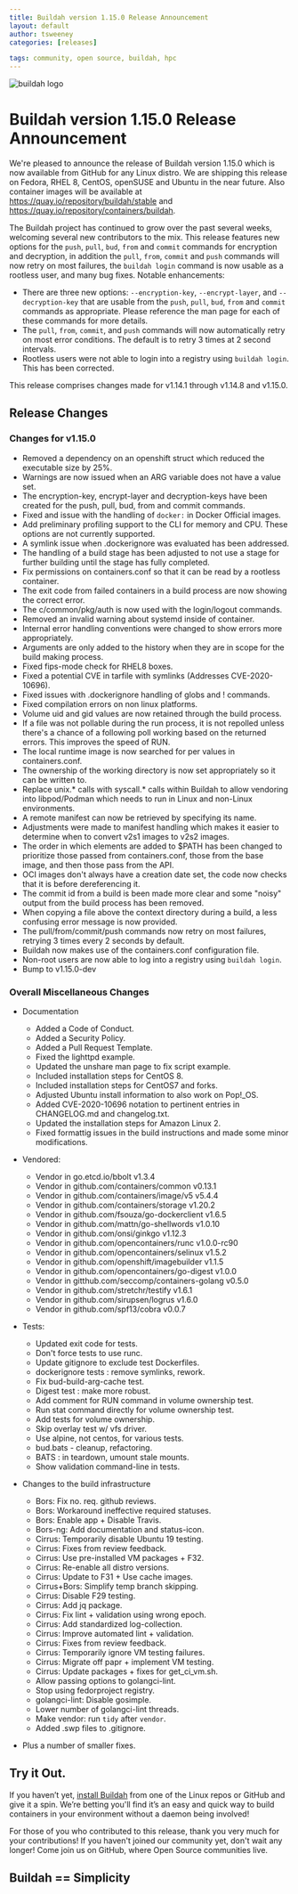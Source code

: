 ```yaml
---
title: Buildah version 1.15.0 Release Announcement
layout: default
author: tsweeney
categories: [releases]

tags: community, open source, buildah, hpc
---
```

![buildah logo](https://buildah.io/images/buildah.png)

# Buildah version 1.15.0 Release Announcement

We're pleased to announce the release of Buildah version 1.15.0 which is now available from GitHub for any Linux distro.  We are shipping this release on Fedora, RHEL 8, CentOS, openSUSE and Ubuntu in the near future.  Also container images will be available at https://quay.io/repository/buildah/stable and https://quay.io/repository/containers/buildah.

The Buildah project has continued to grow over the past several weeks, welcoming several new contributors to the mix.  This release features new options for the `push`, `pull`, `bud`, `from` and `commit` commands for encryption and decryption, in addition the `pull`, `from`, `commit` and `push` commands will now retry on most failures, the `buildah login` command is now usable as a rootless user, and many bug fixes.  Notable enhancements:  

* There are three new options: `--encryption-key`, `--encrypt-layer`, and `--decryption-key` that are usable from the `push`, `pull`, `bud`, `from` and `commit` commands as appropriate.  Please reference the man page for each of these commands for more details.
* The `pull`, `from`, `commit`, and `push` commands will now automatically retry on most error conditions.  The default is to retry 3 times at 2 second intervals.
* Rootless users were not able to login into a registry using `buildah login`. This has been corrected.
<!--readmore -->

This release comprises changes made for v1.14.1 through v1.14.8 and v1.15.0.

## Release Changes

### Changes for v1.15.0

 * Removed a dependency on an openshift struct which reduced the executable size by 25%.
 * Warnings are now issued when an ARG variable does not have a value set.
 * The encryption-key, encrypt-layer and decryption-keys have been created for the push, pull, bud, from and commit commands. 
 * Fixed and issue with the handling of `docker:` in Docker Official images.
 * Add preliminary profiling support to the CLI for memory and CPU.  These options are not currently supported.
 * A symlink issue when .dockerignore was evaluated has been addressed.
 * The handling of a build stage has been adjusted to not use a stage for further building until the stage has fully completed.
 * Fix permissions on containers.conf so that it can be read by a rootless container.
 * The exit code from failed containers in a build process are now showing the correct error.
 * The c/common/pkg/auth is now used with the login/logout commands.
 * Removed an invalid warning about systemd inside of container.
 * Internal error handling conventions were changed to show errors more appropriately.
 * Arguments are only added to the history when they are in scope for the build making process.
 * Fixed fips-mode check for RHEL8 boxes.
 * Fixed a potential CVE in tarfile with symlinks (Addresses CVE-2020-10696).
 * Fixed issues with .dockerignore handling of globs and ! commands.
 * Fixed compilation errors on non linux platforms.
 * Volume uid and gid values are now retained through the build process.
 * If a file was not pollable during the run process, it is not repolled unless there's a chance of a following poll working based on the returned errors.  This improves the speed of RUN.  
 * The local runtime image is now searched for per values in containers.conf.
 * The ownership of the working directory is now set appropriately so it can be written to.
 * Replace unix.* calls with syscall.* calls within Buildah to allow vendoring into libpod/Podman which needs to run in Linux and non-Linux environments.
 * A remote manifest can now be retrieved by specifying its name.
 * Adjustments were made to manifest handling which makes it easier to determine when to convert v2s1 images to v2s2 images.
 * The order in which elements are added to $PATH has been changed to prioritize those passed from containers.conf, those from the base image, and then those pass from the API.
 * OCI images don't always have a creation date set, the code now checks that it is before dereferencing it.
 * The commit id from a build is been made more clear and some "noisy" output from the build process has been removed.
 * When copying a file above the context directory during a build, a less confusing error message is now provided.
 * The pull/from/commit/push commands now retry on most failures, retrying 3 times every 2 seconds by default.
 * Buildah now makes use of the containers.conf configuration file.
 * Non-root users are now able to log into a registry using `buildah login`. 
 * Bump to v1.15.0-dev


### Overall Miscellaneous Changes  
* Documentation
  * Added a Code of Conduct.
  * Added a Security Policy.
  * Added a Pull Request Template.
  * Fixed the lighttpd example.
  * Updated the unshare man page to fix script example.
  * Included installation steps for CentOS 8.
  * Included installation steps for CentOS7 and forks.
  * Adjusted Ubuntu install information to also work on Pop!_OS.
  * Added CVE-2020-10696 notation to pertinent entries in CHANGELOG.md and changelog.txt.
  * Updated the installation steps for Amazon Linux 2.
  * Fixed formattig issues in the build instructions and made some minor modifications.

* Vendored:
  * Vendor in go.etcd.io/bbolt v1.3.4
  * Vendor in github.com/containers/common v0.13.1
  * Vendor in github.com/containers/image/v5 v5.4.4
  * Vendor in github.com/containers/storage v1.20.2
  * Vendor in github.com/fsouza/go-dockerclient v1.6.5
  * Vendor in github.com/mattn/go-shellwords v1.0.10
  * Vendor in github.com/onsi/ginkgo v1.12.3
  * Vendor in github.com/opencontainers/runc v1.0.0-rc90
  * Vendor in github.com/opencontainers/selinux v1.5.2
  * Vendor in github.com/openshift/imagebuilder v1.1.5
  * Vendor in github.com/opencontainers/go-digest v1.0.0
  * Vendor in gitthub.com/seccomp/containers-golang v0.5.0
  * Vendor in github.com/stretchr/testify v1.6.1
  * Vendor in github.com/sirupsen/logrus v1.6.0
  * Vendor in github.com/spf13/cobra v0.0.7

* Tests:
  * Updated exit code for tests.
  * Don't force tests to use runc.
  * Update gitignore to exclude test Dockerfiles.
  * dockerignore tests : remove symlinks, rework.
  * Fix bud-build-arg-cache test.
  * Digest test : make more robust.
  * Add comment for RUN command in volume ownership test.
  * Run stat command directly for volume ownership test.
  * Add tests for volume ownership.
  * Skip overlay test w/ vfs driver.
  * Use alpine, not centos, for various tests.
  * bud.bats - cleanup, refactoring.
  * BATS : in teardown, umount stale mounts.
  * Show validation command-line in tests.

* Changes to the build infrastructure
  * Bors: Fix no. req. github reviews.
  * Bors: Workaround ineffective required statuses.
  * Bors: Enable app + Disable Travis.
  * Bors-ng: Add documentation and status-icon.
  * Cirrus: Temporarily disable Ubuntu 19 testing.
  * Cirrus: Fixes from review feedback.
  * Cirrus: Use pre-installed VM packages + F32.
  * Cirrus: Re-enable all distro versions.
  * Cirrus: Update to F31 + Use cache images.
  * Cirrus+Bors: Simplify temp branch skipping.
  * Cirrus: Disable F29 testing.
  * Cirrus: Add jq package.
  * Cirrus: Fix lint + validation using wrong epoch.
  * Cirrus: Add standardized log-collection.
  * Cirrus: Improve automated lint + validation.
  * Cirrus: Fixes from review feedback.
  * Cirrus: Temporarily ignore VM testing failures.
  * Cirrus: Migrate off papr + implement VM testing.
  * Cirrus: Update packages + fixes for get_ci_vm.sh.
  * Allow passing options to golangci-lint.
  * Stop using fedorproject registry.
  * golangci-lint: Disable gosimple.
  * Lower number of golangci-lint threads.
  * Make vendor: run `tidy` after `vendor`.
  * Added .swp files to .gitignore.

* Plus a number of smaller fixes.

## Try it Out.
 
If you haven’t yet, [install Buildah](https://github.com/containers/buildah/blob/master/install.md) from one of the Linux repos or GitHub and give it a spin.  We’re betting you'll find it’s an easy and quick way to build containers in your environment without a daemon being involved!

For those of you who contributed to this release, thank you very much for your contributions!  If you haven't joined our community yet, don't wait any longer!  Come join us on GitHub, where Open Source communities live.

## Buildah == Simplicity
